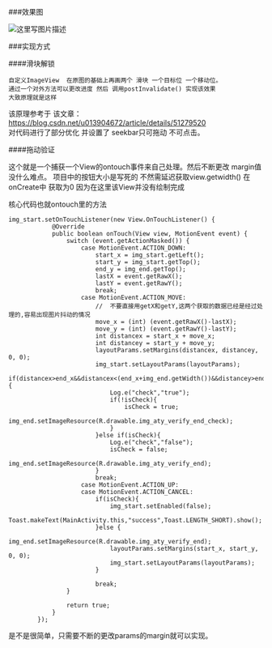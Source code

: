 ###效果图

![这里写图片描述](https://img-blog.csdn.net/20180608133447879?watermark/2/text/aHR0cHM6Ly9ibG9nLmNzZG4ubmV0L2E5NDA2NTkzODc=/font/5a6L5L2T/fontsize/400/fill/I0JBQkFCMA==/dissolve/70)

###实现方式
	
	
####滑块解锁
	
	自定义ImageView  在原图的基础上再画两个 滑块 一个目标位 一个移动位。
	通过一个对外方法可以更改进度 然后 调用postInvalidate() 实现该效果  
	大致原理就是这样  

	
该原理参考于 该文章：https://blog.csdn.net/u013904672/article/details/51279520  
对代码进行了部分优化  并设置了 seekbar只可拖动 不可点击。

####拖动验证

这个就是一个捕获一个View的ontouch事件来自己处理。然后不断更改 margin值  没什么难点。
项目中的按钮大小是写死的  不然需延迟获取view.getwidth()  在onCreate中 获取为0  因为在这里该View并没有绘制完成

核心代码也就ontouch里的方法 
```
img_start.setOnTouchListener(new View.OnTouchListener() {
            @Override
            public boolean onTouch(View view, MotionEvent event) {
                switch (event.getActionMasked()) {
                    case MotionEvent.ACTION_DOWN:
                        start_x = img_start.getLeft();
                        start_y = img_start.getTop();
                        end_y = img_end.getTop();
                        lastX = event.getRawX();
                        lastY = event.getRawY();
                        break;
                    case MotionEvent.ACTION_MOVE:
                        //  不要直接用getX和getY,这两个获取的数据已经是经过处理的,容易出现图片抖动的情况
                        move_x = (int) (event.getRawX()-lastX);
                        move_y = (int) (event.getRawY()-lastY);
                        int distancex = start_x + move_x;
                        int distancey = start_y + move_y;
                        layoutParams.setMargins(distancex, distancey, 0, 0);
                        img_start.setLayoutParams(layoutParams);
                        if(distancex>end_x&&distancex<(end_x+img_end.getWidth())&&distancey>end_y&&distancey<(end_y+img_end.getHeight())){
                            Log.e("check","true");
                            if(!isCheck){
                                isCheck = true;
                                img_end.setImageResource(R.drawable.img_aty_verify_end_check);
                            }
                        }else if(isCheck){
                            Log.e("check","false");
                            isCheck = false;
                            img_end.setImageResource(R.drawable.img_aty_verify_end);
                        }
                        break;
                    case MotionEvent.ACTION_UP:
                    case MotionEvent.ACTION_CANCEL:
                        if(isCheck){
                            img_start.setEnabled(false);
                            Toast.makeText(MainActivity.this,"success",Toast.LENGTH_SHORT).show();
                        }else {
                            img_end.setImageResource(R.drawable.img_aty_verify_end);
                            layoutParams.setMargins(start_x, start_y, 0, 0);
                            img_start.setLayoutParams(layoutParams);
                        }

                        break;
                }

                return true;
            }
        });
```
是不是很简单，只需要不断的更改params的margin就可以实现。
